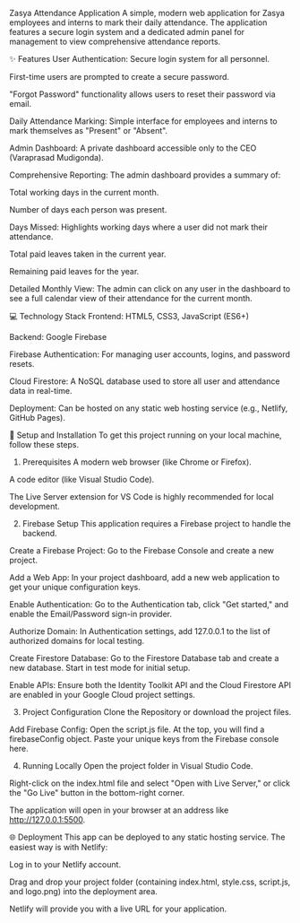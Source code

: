 Zasya Attendance Application
A simple, modern web application for Zasya employees and interns to mark their daily attendance. The application features a secure login system and a dedicated admin panel for management to view comprehensive attendance reports.

✨ Features
User Authentication: Secure login system for all personnel.

First-time users are prompted to create a secure password.

"Forgot Password" functionality allows users to reset their password via email.

Daily Attendance Marking: Simple interface for employees and interns to mark themselves as "Present" or "Absent".

Admin Dashboard: A private dashboard accessible only to the CEO (Varaprasad Mudigonda).

Comprehensive Reporting: The admin dashboard provides a summary of:

Total working days in the current month.

Number of days each person was present.

Days Missed: Highlights working days where a user did not mark their attendance.

Total paid leaves taken in the current year.

Remaining paid leaves for the year.

Detailed Monthly View: The admin can click on any user in the dashboard to see a full calendar view of their attendance for the current month.

💻 Technology Stack
Frontend: HTML5, CSS3, JavaScript (ES6+)

Backend: Google Firebase

Firebase Authentication: For managing user accounts, logins, and password resets.

Cloud Firestore: A NoSQL database used to store all user and attendance data in real-time.

Deployment: Can be hosted on any static web hosting service (e.g., Netlify, GitHub Pages).

🚀 Setup and Installation
To get this project running on your local machine, follow these steps.

1. Prerequisites
A modern web browser (like Chrome or Firefox).

A code editor (like Visual Studio Code).

The Live Server extension for VS Code is highly recommended for local development.

2. Firebase Setup
This application requires a Firebase project to handle the backend.

Create a Firebase Project: Go to the Firebase Console and create a new project.

Add a Web App: In your project dashboard, add a new web application to get your unique configuration keys.

Enable Authentication: Go to the Authentication tab, click "Get started," and enable the Email/Password sign-in provider.

Authorize Domain: In Authentication settings, add 127.0.0.1 to the list of authorized domains for local testing.

Create Firestore Database: Go to the Firestore Database tab and create a new database. Start in test mode for initial setup.

Enable APIs: Ensure both the Identity Toolkit API and the Cloud Firestore API are enabled in your Google Cloud project settings.

3. Project Configuration
Clone the Repository or download the project files.

Add Firebase Config: Open the script.js file. At the top, you will find a firebaseConfig object. Paste your unique keys from the Firebase console here.

4. Running Locally
Open the project folder in Visual Studio Code.

Right-click on the index.html file and select "Open with Live Server," or click the "Go Live" button in the bottom-right corner.

The application will open in your browser at an address like http://127.0.0.1:5500.

🌐 Deployment
This app can be deployed to any static hosting service. The easiest way is with Netlify:

Log in to your Netlify account.

Drag and drop your project folder (containing index.html, style.css, script.js, and logo.png) into the deployment area.

Netlify will provide you with a live URL for your application.
